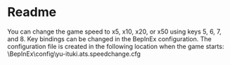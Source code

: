 # Readme
You can change the game speed to x5, x10, x20, or x50 using keys 5, 6, 7, and 8.
Key bindings can be changed in the BepInEx configuration.
The configuration file is created in the following location when the game starts:
<Against the Storm installation folder>\BepInEx\config\yu-ituki.ats.speedchange.cfg